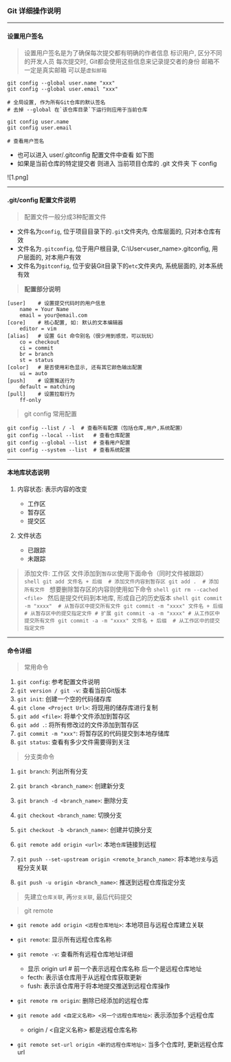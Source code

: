 ### Git 详细操作说明

-----

#### 设置用户签名

> 设置用户签名是为了确保每次提交都有明确的作者信息
> 标识用户, 区分不同的开发人员
> 每次提交时, Git都会使用这些信息来记录提交者的身份
> 邮箱不一定是真实邮箱 可以是`虚拟邮箱`

```shell
git config --global user.name "xxx"
git config --global user.email "xxx"

# 全局设置, 作为所有Git仓库的默认签名
# 去掉 --global 在`该仓库目录`下运行则应用于当前仓库
```

```shell
git config user.name
git config user.email

# 查看用户签名
```

- 也可以进入 user/.gitconfig 配置文件中查看 如下图
- 如果是当前仓库的特定提交者 则进入 当前项目仓库的 .git 文件夹 下 config

![1.png]

----

#### .git/config 配置文件说明 

> 配置文件一般分成3种配置文件
- 文件名为`config`, 位于项目目录下的`.git`文件夹内, 仓库层面的, 只对本仓库有效
- 文件名为`.gitconfig`, 位于用户根目录, C:\User\<user_name>\.gitconfig, 用户层面的, 对本用户有效
- 文件名为`gitconfig`, 位于安装Git目录下的`etc`文件夹内, 系统层面的, 对本系统有效

> **配置部分说明**

```shell
[user]    # 设置提交代码时的用户信息
    name = Your Name
    email = your@email.com
[core]    # 核心配置, 如: 默认的文本编辑器
    editor = vim
[alias]   # 设置 Git 命令别名（很少用到感觉，可以玩玩）
    co = checkout
    ci = commit
    br = branch
    st = status
[color]   # 是否使用彩色显示, 还有其它颜色输出配置
    ui = auto
[push]    # 设置推送行为
    default = matching
[pull]    # 设置拉取行为
    ff-only
```

> git config 常用配置

```shell
git config --list / -l  # 查看所有配置（包括仓库,用户,系统配置）
git config --local --list   # 查看仓库配置
git config --global --list  # 查看用户配置
git config --system --list  # 查看系统配置
```

----

#### 本地库状态说明

1. 内容状态: 表示内容的改变

    - 工作区
    - 暂存区
    - 提交区

2. 文件状态

    - 已跟踪
    - 未跟踪

> 添加文件: 工作区
> 文件添加到`暂存区`使用下面命令（同时文件被跟踪）
    ```shell
    git add 文件名 + 后缀  # 添加文件内容到暂存区
    git add .  # 添加所有文件
    ```
> 想要删除暂存区的内容则使用如下命令
    ```shell
    git rm --cached <file>
    ```
> 然后是提交代码到本地库, 形成自己的历史版本
    ```shell
    git commit -m "xxxx"  # 从暂存区中提交所有文件
    git commit -m "xxxx" 文件名 + 后缀  # 从暂存区中的提交指定文件
    # 扩展
    git commit -a -m "xxxx" # 从工作区中提交所有文件
    git commit -a -m "xxxx" 文件名 + 后缀  # 从工作区中的提交指定文件
    ```

----

#### 命令详细

> 常用命令

1. `git config`: 参考配置文件说明
2. `git version / git -v`: 查看当前Git版本
3. `git init`:  创建一个空的代码储存库
4. `git clone <Project Url>`: 将现用的储存库进行复制
5. `git add <file>`: 将单个文件添加到暂存区
6. `git add .`: 将所有修改过的文件添加到暂存区
7. `git commit -m "xxx"`: 将暂存区的代码提交到本地存储库
8. `git status`: 查看有多少文件需要得到关注

> 分支类命令

1. `git branch`:  列出所有分支
2. `git branch <branch_name>`: 创建新分支
3. `git branch -d <branch_name>`: 删除分支

4. `git checkout <branch_name`: 切换分支
5. `git checkout -b <branch_name>`: 创建并切换分支

6. `git remote add origin <url>`: 本地`仓库`链接到远程
7. `git push --set-upstream origin <remote_branch_name>`: 将本地`分支`与远程分支关联
8. `git push -u origin <branch_name>`: 推送到远程仓库指定分支
> 先建立`仓库关联`, 再`分支关联`, 最后代码提交

> git remote

- `git remote add origin <远程仓库地址>`: 本地项目与远程仓库建立关联
- `git remote`:    显示所有远程仓库名称
- `git remote -v`: 查看所有远程仓库地址详细
    - 显示 origin url  # 前一个表示远程仓库名称 后一个是远程仓库地址
    - fecth: 表示该仓库用于从远程仓库获取更新
    - fush:  表示该仓库用于将本地提交推送到远程仓库操作
- `git remote rm origin`: 删除已经添加的远程仓库

- `git remote add <自定义名称> <另一个远程仓库地址>`: 表示添加多个远程仓库
    - origin / <自定义名称> 都是远程仓库名称
- `git remote set-url origin <新的远程仓库地址>`: 当多个仓库时, 更新远程仓库 url


